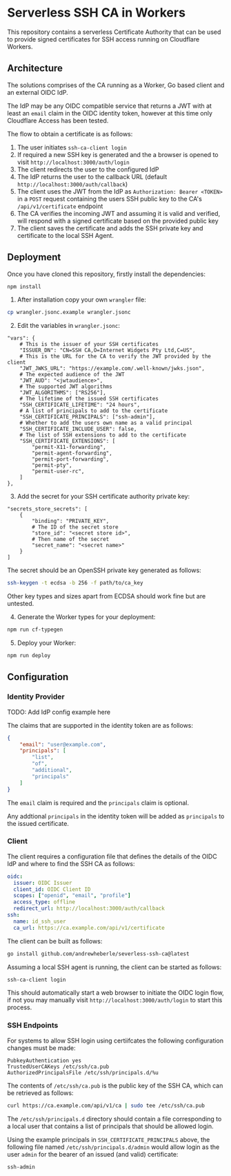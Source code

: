 # Serverless SSH CA in Workers

This repository contains a serverless Certificate Authority that can be used
to provide signed certificates for SSH access running on Cloudflare Workers.

## Architecture

The solutions comprises of the CA running as a Worker, Go based client and 
an external OIDC IdP.

The IdP may be any OIDC compatible service that returns a JWT with at least
an `email` claim in the OIDC identity token, however at this time only
Cloudflare Access has been tested.

The flow to obtain a certificate is as follows:

1. The user initiates `ssh-ca-client login`
2. If required a new SSH key is generated and the a browser is opened to
   visit `http://localhost:3000/auth/login`
3. The client redirects the user to the configured IdP
4. The IdP returns the user to the callback URL (default
   `http://localhost:3000/auth/callback`)
5. The client uses the JWT from the IdP as `Authorization: Bearer <TOKEN>`
   in a `POST` request containing the users SSH public key to the CA's
   `/api/v1/certificate` endpoint
6. The CA verifies the incoming JWT and assuming it is valid and verified, will respond with a signed certificate based on the provided public key
7. The client saves the certificate and adds the SSH private key and certificate to the local SSH Agent.

## Deployment

Once you have cloned this repository, firstly install the dependencies:

```sh
npm install
```

1. After installation copy your own `wrangler` file:

```sh
cp wrangler.jsonc.example wrangler.jsonc
```

2. Edit the variables in `wrangler.jsonc`:

```jsonc
"vars": {
    # This is the issuer of your SSH certificates
    "ISSUER_DN": "CN=SSH CA,O=Internet Widgets Pty Ltd,C=US",
    # This is the URL for the CA to verify the JWT provided by the client
    "JWT_JWKS_URL": "https://example.com/.well-known/jwks.json",
    # The expected audience of the JWT
    "JWT_AUD": "<jwtaudience>",
    # The supported JWT algorithms
    "JWT_ALGORITHMS": ["RS256"],
    # The lifetime of the issued SSH certificates
    "SSH_CERTIFICATE_LIFETIME": "24 hours",
    # A list of principals to add to the certificate
    "SSH_CERTIFICATE_PRINCIPALS": ["ssh-admin"],
    # Whether to add the users own name as a valid principal
    "SSH_CERTIFICATE_INCLUDE_USER": false,
    # The list of SSH extensions to add to the certificate
    "SSH_CERTIFICATE_EXTENSIONS": [
        "permit-X11-forwarding",
        "permit-agent-forwarding",
        "permit-port-forwarding",
        "permit-pty",
        "permit-user-rc",
    ]
},
```

3. Add the secret for your SSH certificate authority private key:

```jsonc
"secrets_store_secrets": [
    {
        "binding": "PRIVATE_KEY",
        # The ID of the secret store
        "store_id": "<secret store id>",
        # Then name of the secret
        "secret_name": "<secret name>"
    }
]
```

The secret should be an OpenSSH private key generated as follows:

```sh
ssh-keygen -t ecdsa -b 256 -f path/to/ca_key
```

Other key types and sizes apart from ECDSA should work fine but are untested.

4. Generate the Worker types for your deployment:

```sh
npm run cf-typegen
```

5. Deploy your Worker:

```sh
npm run deploy
```

## Configuration

### Identity Provider

TODO: Add IdP config example here

The claims that are supported in the identity token are as follows:

```json
{
    "email": "user@example.com",
    "principals": [
        "list",
        "of",
        "additional",
        "principals"
    ]
}
```

The `email` claim is required and the `principals` claim is optional.

Any addtional `principals` in the identity token will be added as `principals`
to the issued certificate.

### Client

The client requires a configuration file that defines the details of the OIDC
IdP and where to find the SSH CA as follows:

```yaml
oidc:
  issuer: OIDC Issuer
  client_id: OIDC Client ID
  scopes: ["openid", "email", "profile"]
  access_type: offline
  redirect_url: http://localhost:3000/auth/callback
ssh:
  name: id_ssh_user
  ca_url: https://ca.example.com/api/v1/certificate
```

The client can be built as follows:

```sh
go install github.com/andrewheberle/severless-ssh-ca@latest
```

Assuming a local SSH agent is running, the client can be started as follows:

```sh
ssh-ca-client login
```

This should automatically start a web browser to initiate the OIDC login flow,
if not you may manually visit `http://localhost:3000/auth/login` to start this
process.

### SSH Endpoints

For systems to allow SSH login using certiifcates the following configuration
changes must be made:

```ssh
PubkeyAuthentication yes
TrustedUserCAKeys /etc/ssh/ca.pub
AuthorizedPrincipalsFile /etc/ssh/principals.d/%u
```

The contents of `/etc/ssh/ca.pub` is the public key of the SSH CA, which can
be retrieved as follows:

```sh
curl https://ca.example.com/api/v1/ca | sudo tee /etc/ssh/ca.pub
```

The `/etc/ssh/principals.d` directory should contain a file corresponding to
a local user that contains a list of principals that should be allowed
login.

Using the example principals in `SSH_CERTIFICATE_PRINCIPALS` above, the
following file named `/etc/ssh/principals.d/admin` would allow login
as the user `admin` for the bearer of an issued (and valid) certificate:

```
ssh-admin
```